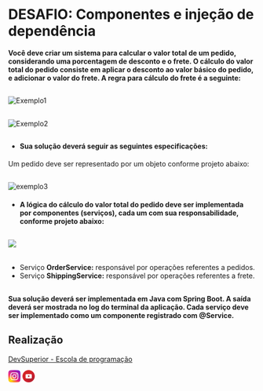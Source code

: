 <h1>DESAFIO: Componentes e injeção de dependência</h1>

**Você deve criar um sistema para calcular o valor total de um pedido, considerando uma porcentagem de desconto e o frete. O cálculo do valor total do pedido consiste em aplicar o desconto ao valor básico do pedido, e adicionar o valor do frete. A regra para cálculo do frete é a seguinte:**

##

<img src="https://i.imgur.com/oBt7byJ.png" alt="Exemplo1"  />

##

![Exemplo2](https://i.imgur.com/DEyw7w4.png)

##



- #### Sua solução deverá seguir as seguintes especificações:

Um pedido deve ser representado por um objeto conforme projeto abaixo:
##
![exemplo3](https://i.imgur.com/UhYHMFp.png)

- #### A lógica do cálculo do valor total do pedido deve ser implementada por componentes (serviços), cada um com sua responsabilidade, conforme projeto abaixo:

##

![](https://i.imgur.com/0Q37HXQ.png)

##

- Serviço **OrderService:** responsável por operações referentes a pedidos.
- Serviço **ShippingService:** responsável por operações referentes a frete.

##

#### Sua solução deverá ser implementada em Java com Spring Boot. A saída deverá ser mostrada no log do terminal da aplicação. Cada serviço deve ser implementado como um componente registrado com @Service.







## Realização

[DevSuperior - Escola de programação](https://devsuperior.com.br/)

[![DevSuperior no Instagram](https://raw.githubusercontent.com/devsuperior/bds-assets/main/ds/ig-icon.png)](https://instagram.com/devsuperior.ig) ![DevSuperior no Youtube](https://raw.githubusercontent.com/devsuperior/bds-assets/main/ds/yt-icon.png)
